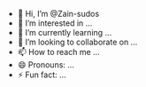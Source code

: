 - 👋 Hi, I’m @Zain-sudos
- 👀 I’m interested in ...
- 🌱 I’m currently learning ...
- 💞️ I’m looking to collaborate on ...
- 📫 How to reach me ...
- 😄 Pronouns: ...
- ⚡ Fun fact: ...

<!---
Zain-sudos/Zain-sudos is a ✨ special ✨ repository because its `README.md` (this file) appears on your GitHub profile.
You can click the Preview link to take a look at your changes.
--->
